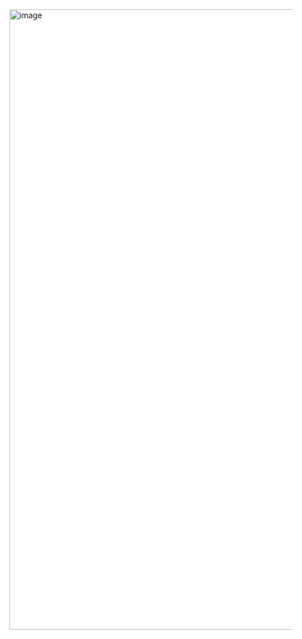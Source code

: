 
<img width="1103" alt="image" src="https://github.com/moto6/hugoblog/assets/31065684/ad07d683-7bb1-4aa6-bff1-8715a1e2365f">
